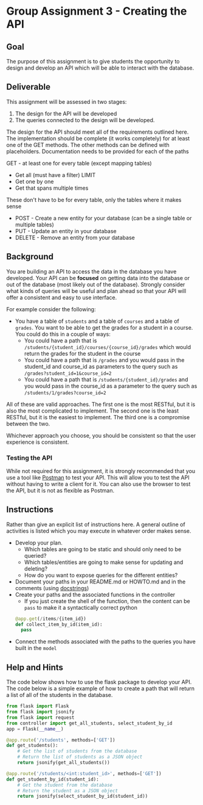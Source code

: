 # Group Assignment 3 - Creating the API

## Goal
The purpose of this assignment is to give students the opportunity to design and develop an API which will be able to interact with the database.

## Deliverable
This assignment will be assessed in two stages:
1. The design for the API will be developed
2. The queries connected to the design will be developed.

The design for the API should meet all of the requirements outlined here.  The implementation should be complete (it works completely) for at least one of the GET methods.  The other methods can be defined with placeholders.  Documentation needs to be provided for each of the paths

GET - at least one for every table (except mapping tables)
- Get all (must have a filter) LIMIT
- Get one by one
- Get that spans multiple times

These don't have to be for every table, only the tables where it makes sense
* POST - Create a new entity for your database (can be a single table or multiple tables)
* PUT - Update an entity in your database
* DELETE - Remove an entity from your database

## Background
You are building an API to access the data in the database you have developed.  Your API can be **focused** on getting data into the database or out of the database (most likely out of the database).  Strongly consider what kinds of queries will be useful and plan ahead so that your API will offer a consistent and easy to use interface.

For example consider the following:
* You have a table of `students` and a table of `courses` and a table of `grades`.  You want to be able to get the grades for a student in a course.  You could do this in a couple of ways:
  * You could have a path that is `/students/{student_id}/courses/{course_id}/grades` which would return the grades for the student in the course
  * You could have a path that is `/grades` and you would pass in the student_id and course_id as parameters to the query such as `/grades?student_id=1&course_id=2`
  * You could have a path that is `/students/{student_id}/grades` and you would pass in the course_id as a parameter to the query such as `/students/1/grades?course_id=2`

All of these are valid approaches.  The first one is the most RESTful, but it is also the most complicated to implement.  The second one is the least RESTful, but it is the easiest to implement.  The third one is a compromise between the two.

Whichever approach you choose, you should be consistent so that the user experience is consistent.

### Testing the API
While not required for this assignment, it is strongly recommended that you use a tool like [Postman](https://www.postman.com/) to test your API.  This will allow you to test the API without having to write a client for it.  You can also use the browser to test the API, but it is not as flexible as Postman.

## Instructions
Rather than give an explicit list of instructions here.  A general outline of activities is listed which you may execute in whatever order makes sense.

* Develop your plan.  
  * Which tables are going to be static and should only need to be queried?            
  * Which tables/entities are going to make sense for updating and deleting?
  * How do you want to expose queries for the different entities?
* Document your paths in your README.md or HOWTO.md and in the comments (using [docstrings](https://www.programiz.com/python-programming/docstrings))
* Create your paths and the associated functions in the controller
  * If you just create the shell of the function, then the content can be `pass` to make it a syntactically correct python
  ```python
  @app.get(/items/{item_id})
  def collect_item_by_id(item_id):
    pass
  ```
* Connect the methods associated with the paths to the queries you have built in the `model`

## Help and Hints
The code below shows how to use the flask package to develop your API.  The code below is a simple example of how to create a path that will return a list of all of the students in the database.

```python
from flask import Flask
from flask import jsonify
from flask import request
from controller import get_all_students, select_student_by_id
app = Flask(__name__) 

@app.route('/students', methods=['GET'])
def get_students():
    # Get the list of students from the database
    # Return the list of students as a JSON object
    return jsonify(get_all_students())

@app.route('/students/<int:student_id>', methods=['GET'])
def get_student_by_id(student_id):
    # Get the student from the database
    # Return the student as a JSON object
    return jsonify(select_student_by_id(student_id))
``` 